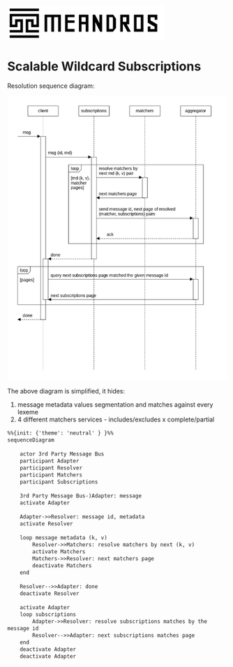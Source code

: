 <img alt="title" height="80" src="title.png"/>

# Scalable Wildcard Subscriptions

Resolution sequence diagram:

![dia-seq-subscription-resolution](dia-seq-subscription-resolution.png)

The above diagram is simplified, it hides:
1. message metadata values segmentation and matches against every lexeme
2. 4 different matchers services - includes/excludes x complete/partial

```mermaid
%%{init: {'theme': 'neutral' } }%%
sequenceDiagram

    actor 3rd Party Message Bus
    participant Adapter
    participant Resolver
    participant Matchers
    participant Subscriptions

    3rd Party Message Bus-)Adapter: message
    activate Adapter
    
    Adapter->>Resolver: message id, metadata
    activate Resolver
    
    loop message metadata (k, v)
        Resolver->>Matchers: resolve matchers by next (k, v)
        activate Matchers
        Matchers->>Resolver: next matchers page
        deactivate Matchers
    end
    
    Resolver-->>Adapter: done
    deactivate Resolver

    activate Adapter
    loop subscriptions
        Adapter->>Resolver: resolve subscriptions matches by the message id
        Resolver-->>Adapter: next subscriptions matches page
    end
    deactivate Adapter
    deactivate Adapter
```